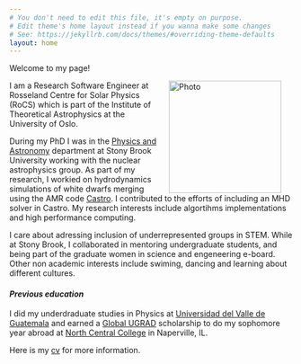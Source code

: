 ```yaml
---
# You don't need to edit this file, it's empty on purpose.
# Edit theme's home layout instead if you wanna make some changes
# See: https://jekyllrb.com/docs/themes/#overriding-theme-defaults
layout: home
---
```


Welcome to my page!

<img src="{{site.baseurl}}/assets/photo2.jpg" alt="Photo" align="right" hspace="20" style="width: 200px;"/>

I am a Research Software Engineer at Rosseland Centre for Solar Physics (RoCS) which is part of the Institute of Theoretical Astrophysics at the University of Oslo.  

During my PhD I was in the [Physics and Astronomy](http://www.physics.sunysb.edu/Physics/) department at Stony Brook University working with the nuclear astrophysics group. As part of my research, I workied on hydrodynamics simulations of white dwarfs merging using the AMR code [Castro](http://amrex-astro.github.io/Castro/). I contributed to the efforts of including an MHD solver in Castro. My research interests include algortihms implementations and high performance computing.

I care about adressing inclusion of underrepresented groups in STEM. While at Stony Brook, I collaborated in mentoring undergraduate students, and being part of the graduate women in science and engeneering e-board. Other non academic interests include swiming, dancing and learning about different cultures. 

#### *Previous education*

I did my underdraduate studies in Physics at [Universidad del Valle de Guatemala](http://web.uvg.gt/) and earned a [Global UGRAD](https://exchanges.state.gov/non-us/program/global-undergraduate-exchange-program-global-ugrad) scholarship to do my sophomore year abroad at [North Central College](https://www.northcentralcollege.edu/) in Naperville, IL.      


Here is my [cv]({{site.baseurl}}/assets/Barrios_CV.pdf) for more information. 
